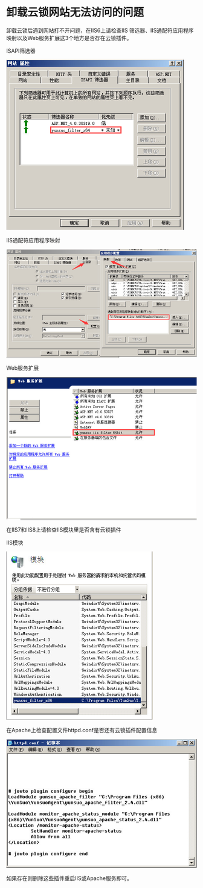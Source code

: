 # 卸载云锁网站无法访问的问题

卸载云锁后遇到网站打不开问题，在IIS6上请检查IIS 筛选器、IIS通配符应用程序映射以及Web服务扩展这3个地方是否存在云锁插件。

ISAPI筛选器

![](/assets/q1401.png)

IIS通配符应用程序映射

![](/assets/q1402.png)

Web服务扩展

![](/assets/q1403.png)

在IIS7和IIS8上请检查IIS模块里是否含有云锁插件

IIS模块

![](/assets/q1404.png)

在Apache上检查配置文件httpd.conf是否还有云锁插件配置信息

![](/assets/q1405.png)

如果存在则删除这些插件重启IIS或Apache服务即可。